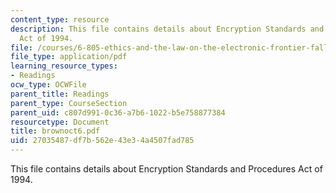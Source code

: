 ```yaml
---
content_type: resource
description: This file contains details about Encryption Standards and Procedures
  Act of 1994.
file: /courses/6-805-ethics-and-the-law-on-the-electronic-frontier-fall-2005/27035487df7b562e43e34a4507fad785_brownoct6.pdf
file_type: application/pdf
learning_resource_types:
- Readings
ocw_type: OCWFile
parent_title: Readings
parent_type: CourseSection
parent_uid: c807d991-0c36-a7b6-1022-b5e758877384
resourcetype: Document
title: brownoct6.pdf
uid: 27035487-df7b-562e-43e3-4a4507fad785
---
```

This file contains details about Encryption Standards and Procedures Act of 1994.

